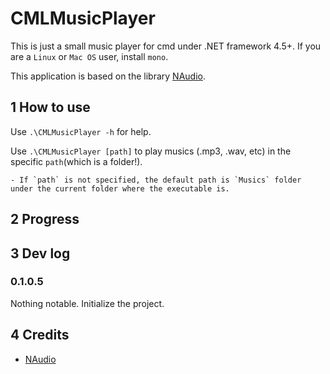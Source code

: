 # CMLMusicPlayer

This is just a small music player for cmd under .NET framework 4.5+. If you are a `Linux` or `Mac OS` user, install `mono`.

This application is based on the library [NAudio](https://github.com/naudio/NAudio).

## 1 How to use

Use `.\CMLMusicPlayer -h` for help.

Use `.\CMLMusicPlayer [path]` to play musics (.mp3, .wav, etc) in the specific `path`(which is a folder!).

	- If `path` is not specified, the default path is `Musics` folder under the current folder where the executable is.

## 2 Progress

## 3 Dev log

### 0.1.0.5

Nothing notable. Initialize the project.

## 4 Credits

 - [NAudio](https://github.com/naudio/NAudio)